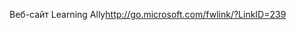 <Token xmlns:xlink="http://www.w3.org/1999/xlink"><externalLink xmlns="http://ddue.schemas.microsoft.com/authoring/2003/5"><linkText>Веб-сайт Learning Ally</linkText><linkUri>http://go.microsoft.com/fwlink/?LinkID=239</linkUri></externalLink></Token>

<!--HONumber=May16_HO2-->



